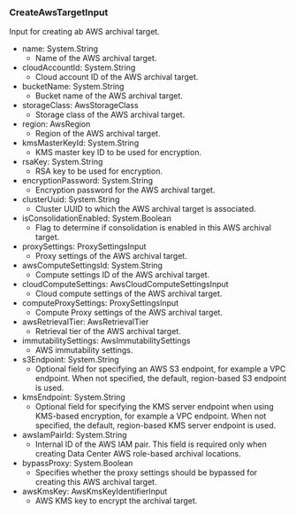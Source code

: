 ### CreateAwsTargetInput
Input for creating ab AWS archival target.

- name: System.String
  - Name of the AWS archival target.
- cloudAccountId: System.String
  - Cloud account ID of the AWS archival target.
- bucketName: System.String
  - Bucket name of the AWS archival target.
- storageClass: AwsStorageClass
  - Storage class of the AWS archival target.
- region: AwsRegion
  - Region of the AWS archival target.
- kmsMasterKeyId: System.String
  - KMS master key ID to be used for encryption.
- rsaKey: System.String
  - RSA key to be used for encryption.
- encryptionPassword: System.String
  - Encryption password for the AWS archival target.
- clusterUuid: System.String
  - Cluster UUID to which the AWS archival target is associated.
- isConsolidationEnabled: System.Boolean
  - Flag to determine if consolidation is enabled in this AWS archival target.
- proxySettings: ProxySettingsInput
  - Proxy settings of the AWS archival target.
- awsComputeSettingsId: System.String
  - Compute settings ID of the AWS archival target.
- cloudComputeSettings: AwsCloudComputeSettingsInput
  - Cloud compute settings of the AWS archival target.
- computeProxySettings: ProxySettingsInput
  - Compute Proxy settings of the AWS archival target.
- awsRetrievalTier: AwsRetrievalTier
  - Retrieval tier of the AWS archival target.
- immutabilitySettings: AwsImmutabilitySettings
  - AWS immutability settings.
- s3Endpoint: System.String
  - Optional field for specifying an AWS S3 endpoint, for example a VPC endpoint. When not specified, the default, region-based S3 endpoint is used.
- kmsEndpoint: System.String
  - Optional field for specifying the KMS server endpoint when using KMS-based encryption, for example a VPC endpoint. When not specified, the default, region-based KMS server endpoint is used.
- awsIamPairId: System.String
  - Internal ID of the AWS IAM pair. This field is required only when creating Data Center AWS role-based archival locations.
- bypassProxy: System.Boolean
  - Specifies whether the proxy settings should be bypassed for creating this AWS archival target.
- awsKmsKey: AwsKmsKeyIdentifierInput
  - AWS KMS key to encrypt the archival target.
